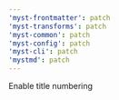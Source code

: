 ```yaml
---
'myst-frontmatter': patch
'myst-transforms': patch
'myst-common': patch
'myst-config': patch
'myst-cli': patch
'mystmd': patch
---
```


Enable title numbering
